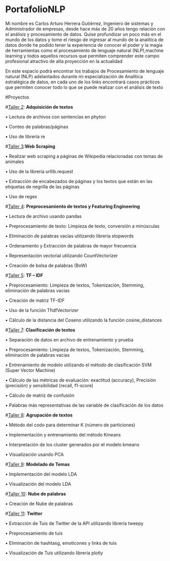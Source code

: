 # PortafolioNLP
Mi nombre es Carlos Arturo Herrera Gutiérrez, Ingeniero de sistemas y Administrador de empresas, desde hace más de 20 años tengo relación con el análisis y procesamiento
de datos. Quise profundizar un poco más en el mundo de los datos y tome el riesgo de ingresar al mundo de la analítica de datos donde he podido tener la experiencia de
conocer el poder y la magia de herramientas como el procesamiento de lenguaje natural (NLP),machine learning y todos aquellos recursos que permiten comprender este campo profesional atractivo de alta proyección en la actualidad

En este espacio podrá encontrar los trabajos de Procesamiento de lenguaje natural (NLP) adelantados durante mi especialización de Analítica estratégica de datos, en cada uno de los links encontrará casos prácticos que permiten conocer todo lo que se puede realizar con el análisis de texto

#Proyectos

#[Taller 2](https://github.com/carlosarturoherreragutierrez/NLP/blob/dddcadfbf543e96b5fd0de9ddafd0a2524ce0b8f/Taller2.ipynb): **Adquisición de textos**

•	Lectura de archivos con sentencias en phyton 

•	Conteo de palabras/páginas

•	Uso de librería re


#[Taller 3](https://github.com/carlosarturoherreragutierrez/NLP/blob/dddcadfbf543e96b5fd0de9ddafd0a2524ce0b8f/Taller3sol.ipynb):**Web Scraping**

•	Realizar web scraping a páginas de Wikipedia relacionadas con temas de animales

•	Uso de la librería urllib.request

•	Extracción de encabezados de páginas y los textos que están en las etiquetas de negrilla de las páginas 

•	Uso de regex


#[Taller 4](https://github.com/carlosarturoherreragutierrez/NLP/blob/dddcadfbf543e96b5fd0de9ddafd0a2524ce0b8f/Taller4Sol.ipynb): **Preprocesamiento de textos y Featuring Engineering**

•	Lectura de archivo usando pandas

•	Preprocesamiento de texto: Limpieza de texto, conversión a minúsculas

•	Eliminación de palabras vacías utilizando librería stopwords

•	Ordenamiento y Extracción de palabras de mayor frecuencia

•	Representación vectorial utilizando CountVectorizer

•	Creación de bolsa de palabras (BoW)


#[Taller 5](https://github.com/carlosarturoherreragutierrez/NLP/blob/dddcadfbf543e96b5fd0de9ddafd0a2524ce0b8f/taller5Sol.ipynb): **TF – IDF**

•	Preprocesamiento: Limpieza de textos, Tokenización, Stemming, eliminación de palabras vacias

•	Creación de matriz TF-IDF 

•	Uso de la función TfidfVectorizer

•	Cálculo de la distancia del Coseno utilizando la función cosine_distances


#[Taller 7](https://github.com/carlosarturoherreragutierrez/NLP/blob/dddcadfbf543e96b5fd0de9ddafd0a2524ce0b8f/Taller7_sol.ipynb): **Clasificación de textos**

•	Separación de datos en archivo de entrenamiento y prueba

•	Preprocesamiento: Limpieza de textos, Tokenización, Stemming, eliminación de palabras vacias

•	Entrenamiento de modelo utilizando el método de clasificación SVM (Super Vector Machine)

•	Cálculo de las métricas de evaluación: exactitud (accuracy), Precisión (precisión) y sensibilidad (recall, f1-score)

•	Cálculo de matriz de confusión

•	Palabras más representativas de las variable de clasificación de los datos


#[Taller 8](https://github.com/carlosarturoherreragutierrez/NLP/blob/dddcadfbf543e96b5fd0de9ddafd0a2524ce0b8f/Taller8Sol.ipynb): **Agrupación de textos**

•	Método del codo para determinar K (número de particiones)

•	Implementación y entrenamiento del método Kmeans

•	Interpretación de los cluster generados por el modelo kmeans

•	Visualización usando PCA


#[Taller 9](https://github.com/carlosarturoherreragutierrez/NLP/blob/dddcadfbf543e96b5fd0de9ddafd0a2524ce0b8f/Taller9Sol.ipynb): **Modelado de Temas**

•	Implementación del modelo LDA

•	Visualización del modelo LDA


#[Taller 10](https://github.com/carlosarturoherreragutierrez/NLP/blob/dddcadfbf543e96b5fd0de9ddafd0a2524ce0b8f/Taller10sol.ipynb): **Nube de palabras**

•	Creación de Nube de palabras

#[Taller 11](https://github.com/carlosarturoherreragutierrez/NLP/blob/dddcadfbf543e96b5fd0de9ddafd0a2524ce0b8f/Taller11Sol.ipynb): **Twitter**

•	Extracción de Tuis de Twitter de la API utilizando librería tweepy

•	Preprocesamiento de tuis

•	Eliminación de hashtasg, emoticones y links de tuis

•	Visualización de Tuis utilizando librería plotly



